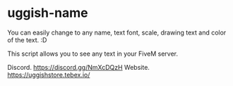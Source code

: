 # uggish-name
You can easily change to any name, text font, scale, drawing text and color of the text. :D

This script allows you to see any text in your FiveM server.

Discord.
https://discord.gg/NmXcDQzH
Website.
https://uggishstore.tebex.io/
